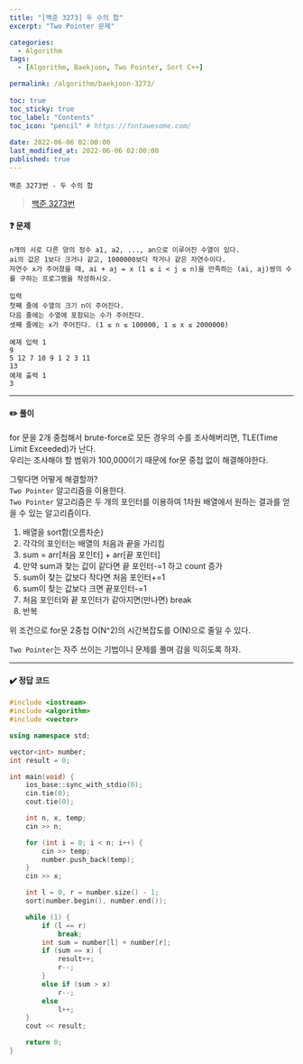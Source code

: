 ```yaml
---
title: "[백준 3273] 두 수의 합"
excerpt: "Two Pointer 문제"

categories:
  - Algorithm
tags:
  - [Algorithm, Baekjoon, Two Pointer, Sort C++]

permalink: /algorithm/baekjoon-3273/
 
toc: true
toc_sticky: true
toc_label: "Contents"
toc_icon: "pencil" # https://fontawesome.com/
 
date: 2022-06-06 02:00:00
last_modified_at: 2022-06-06 02:00:00
published: true
---
```


`백준 3273번 - 두 수의 합`  

> [백준 3273번](https://www.acmicpc.net/problem/3273)  

#### ❓ 문제

```
n개의 서로 다른 양의 정수 a1, a2, ..., an으로 이루어진 수열이 있다. 
ai의 값은 1보다 크거나 같고, 1000000보다 작거나 같은 자연수이다. 
자연수 x가 주어졌을 때, ai + aj = x (1 ≤ i < j ≤ n)을 만족하는 (ai, aj)쌍의 수를 구하는 프로그램을 작성하시오.  
```

```
입력
첫째 줄에 수열의 크기 n이 주어진다. 
다음 줄에는 수열에 포함되는 수가 주어진다. 
셋째 줄에는 x가 주어진다. (1 ≤ n ≤ 100000, 1 ≤ x ≤ 2000000)  
```

```
예제 입력 1 
9
5 12 7 10 9 1 2 3 11
13
예제 출력 1
3
```  

---  

#### ✏️ 풀이

for 문을 2개 중첩해서 brute-force로 모든 경우의 수를 조사해버리면, TLE(Time Limit Exceeded)가 난다.  
우리는 조사해야 할 범위가 100,000이기 때문에 for문 중첩 없이 해결해야한다.  

그렇다면 어떻게 해결할까?  
`Two Pointer` 알고리즘을 이용한다.  
`Two Pointer` 알고리즘은 두 개의 포인터를 이용하여 1차원 배열에서 원하는 결과를 얻을 수 있는 알고리즘이다.  

1. 배열을 sort함(오름차순)  
1. 각각의 포인터는 배열의 처음과 끝을 가리킴  
1. sum = arr[처음 포인터] + arr[끝 포인터]
1. 만약 sum과 찾는 값이 같다면 끝 포인터-=1 하고 count 증가
1. sum이 찾는 값보다 작다면 처음 포인터+=1
1. sum이 찾는 값보다 크면 끝포인터-=1 
1. 처음 포인터와 끝 포인터가 같아지면(만나면) break
1. 반복

위 조건으로 for문 2중첩 O(N^2)의 시간복잡도를 O(N)으로 줄일 수 있다.  

`Two Pointer`는 자주 쓰이는 기법이니 문제를 풀며 감을 익히도록 하자.  

---

#### ✔️ 정답 코드

```cpp
#include <iostream>
#include <algorithm>
#include <vector>

using namespace std;

vector<int> number;
int result = 0;

int main(void) {
	ios_base::sync_with_stdio(0);
	cin.tie(0);
	cout.tie(0);

	int n, x, temp;
	cin >> n;

	for (int i = 0; i < n; i++) {
		cin >> temp;
		number.push_back(temp);
	}
	cin >> x;

	int l = 0, r = number.size() - 1;
	sort(number.begin(), number.end());

	while (1) {
		if (l == r)
			break;
		int sum = number[l] + number[r];
		if (sum == x) {
			result++;
			r--;
		}
		else if (sum > x)
			r--;
		else
			l++;
	}
	cout << result;

	return 0;
}
```
